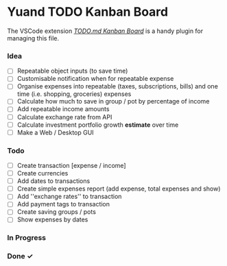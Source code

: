 # Yuand TODO Kanban Board

The VSCode extension _[TODO.md Kanban Board](https://bit.ly/3fCwKfM)_ is a handy plugin for managing this file.

### Idea

- [ ] Repeatable object inputs (to save time)  
- [ ] Customisable notification when for repeatable expense  
- [ ] Organise expenses into repeatable (taxes, subscriptions, bills) and one time (i.e. shopping, groceries) expenses  
- [ ] Calculate how much to save in group / pot by percentage of income  
- [ ] Add repeatable income amounts  
- [ ] Calculate exchange rate from API  
- [ ] Calculate investment portfolio growth **estimate** over time  
- [ ] Make a Web / Desktop GUI  

### Todo

- [ ] Create transaction [expense / income]  
- [ ] Create currencies  
- [ ] Add dates to transactions  
- [ ] Create simple expenses report (add expense, total expenses and show)  
- [ ] Add ''exchange rates'' to transaction  
- [ ] Add payment tags to transaction  
- [ ] Create saving groups / pots  
- [ ] Show expenses by dates  

### In Progress


### Done ✓
